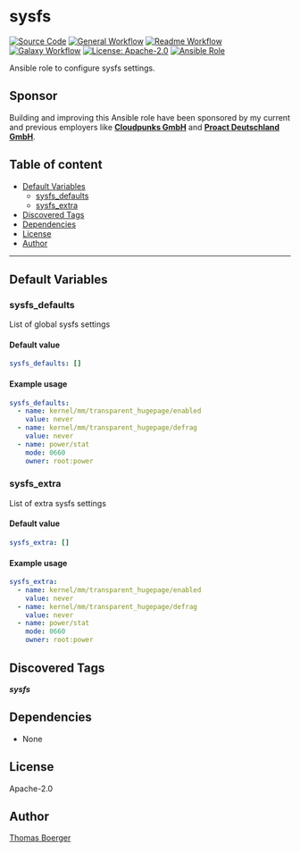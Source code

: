# sysfs

[![Source Code](https://img.shields.io/badge/github-source%20code-blue?logo=github&amp;logoColor=white)](https://github.com/rolehippie/sysfs)
[![General Workflow](https://github.com/rolehippie/sysfs/actions/workflows/general.yml/badge.svg)](https://github.com/rolehippie/sysfs/actions/workflows/general.yml)
[![Readme Workflow](https://github.com/rolehippie/sysfs/actions/workflows/readme.yml/badge.svg)](https://github.com/rolehippie/sysfs/actions/workflows/readme.yml)
[![Galaxy Workflow](https://github.com/rolehippie/sysfs/actions/workflows/galaxy.yml/badge.svg)](https://github.com/rolehippie/sysfs/actions/workflows/galaxy.yml)
[![License: Apache-2.0](https://img.shields.io/github/license/rolehippie/sysfs)](https://github.com/rolehippie/sysfs/blob/master/LICENSE)
[![Ansible Role](https://img.shields.io/badge/role-rolehippie.sysfs-blue)](https://galaxy.ansible.com/rolehippie/sysfs)

Ansible role to configure sysfs settings.

## Sponsor

Building and improving this Ansible role have been sponsored by my current and previous employers like **[Cloudpunks GmbH](https://cloudpunks.de)** and **[Proact Deutschland GmbH](https://www.proact.eu)**.

## Table of content

- [Default Variables](#default-variables)
  - [sysfs_defaults](#sysfs_defaults)
  - [sysfs_extra](#sysfs_extra)
- [Discovered Tags](#discovered-tags)
- [Dependencies](#dependencies)
- [License](#license)
- [Author](#author)

---

## Default Variables

### sysfs_defaults

List of global sysfs settings

#### Default value

```YAML
sysfs_defaults: []
```

#### Example usage

```YAML
sysfs_defaults:
  - name: kernel/mm/transparent_hugepage/enabled
    value: never
  - name: kernel/mm/transparent_hugepage/defrag
    value: never
  - name: power/stat
    mode: 0660
    owner: root:power
```

### sysfs_extra

List of extra sysfs settings

#### Default value

```YAML
sysfs_extra: []
```

#### Example usage

```YAML
sysfs_extra:
  - name: kernel/mm/transparent_hugepage/enabled
    value: never
  - name: kernel/mm/transparent_hugepage/defrag
    value: never
  - name: power/stat
    mode: 0660
    owner: root:power
```

## Discovered Tags

**_sysfs_**


## Dependencies

- None

## License

Apache-2.0

## Author

[Thomas Boerger](https://github.com/tboerger)
